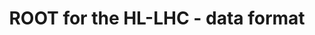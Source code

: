 ---
layout: default
title: ROOT for the HL-LHC - data format
authors: Axel Naumann, Philippe Canal, Enric Tejedor, Enrico Guiraud, Lorenzo Moneta, Bertrand Bellenot, Olivier Couet, Alja Mrak Tadel, Matevz Tadel, Sergey Linev, Javier Lopez Gomez, Jonas Rembser, Vincenzo Eduardo Padulano, Jakob Blomer, Jonas Hahnfeld, Bernhard Manfred Gruber and Vassil Vassilev
year: 2022
type: ROOT
doi: 10.48550/arXiv.2204.04557
---